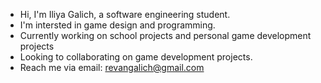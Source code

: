 - Hi, I'm Iliya Galich, a software engineering student.
- I'm intersted in game design and programming.
- Currently working on school projects and personal game development projects
- Looking to collaborating on game development projects.
- Reach me via email: revangalich@gmail.com
